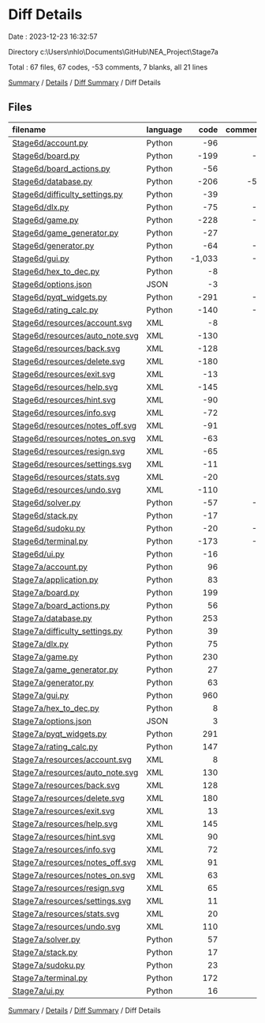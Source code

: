 # Diff Details

Date : 2023-12-23 16:32:57

Directory c:\\Users\\nhlo\\Documents\\GitHub\\NEA_Project\\Stage7a

Total : 67 files,  67 codes, -53 comments, 7 blanks, all 21 lines

[Summary](results.md) / [Details](details.md) / [Diff Summary](diff.md) / Diff Details

## Files
| filename | language | code | comment | blank | total |
| :--- | :--- | ---: | ---: | ---: | ---: |
| [Stage6d/account.py](/Stage6d/account.py) | Python | -96 | 0 | -26 | -122 |
| [Stage6d/board.py](/Stage6d/board.py) | Python | -199 | -2 | -63 | -264 |
| [Stage6d/board_actions.py](/Stage6d/board_actions.py) | Python | -56 | 0 | -27 | -83 |
| [Stage6d/database.py](/Stage6d/database.py) | Python | -206 | -57 | -45 | -308 |
| [Stage6d/difficulty_settings.py](/Stage6d/difficulty_settings.py) | Python | -39 | 0 | -12 | -51 |
| [Stage6d/dlx.py](/Stage6d/dlx.py) | Python | -75 | -4 | -13 | -92 |
| [Stage6d/game.py](/Stage6d/game.py) | Python | -228 | -2 | -53 | -283 |
| [Stage6d/game_generator.py](/Stage6d/game_generator.py) | Python | -27 | 0 | -9 | -36 |
| [Stage6d/generator.py](/Stage6d/generator.py) | Python | -64 | -8 | -23 | -95 |
| [Stage6d/gui.py](/Stage6d/gui.py) | Python | -1,033 | -1 | -300 | -1,334 |
| [Stage6d/hex_to_dec.py](/Stage6d/hex_to_dec.py) | Python | -8 | 0 | -2 | -10 |
| [Stage6d/options.json](/Stage6d/options.json) | JSON | -3 | 0 | 0 | -3 |
| [Stage6d/pyqt_widgets.py](/Stage6d/pyqt_widgets.py) | Python | -291 | -5 | -72 | -368 |
| [Stage6d/rating_calc.py](/Stage6d/rating_calc.py) | Python | -140 | -3 | -14 | -157 |
| [Stage6d/resources/account.svg](/Stage6d/resources/account.svg) | XML | -8 | 0 | -1 | -9 |
| [Stage6d/resources/auto_note.svg](/Stage6d/resources/auto_note.svg) | XML | -130 | 0 | -1 | -131 |
| [Stage6d/resources/back.svg](/Stage6d/resources/back.svg) | XML | -128 | 0 | -1 | -129 |
| [Stage6d/resources/delete.svg](/Stage6d/resources/delete.svg) | XML | -180 | 0 | -1 | -181 |
| [Stage6d/resources/exit.svg](/Stage6d/resources/exit.svg) | XML | -13 | 0 | -1 | -14 |
| [Stage6d/resources/help.svg](/Stage6d/resources/help.svg) | XML | -145 | 0 | -1 | -146 |
| [Stage6d/resources/hint.svg](/Stage6d/resources/hint.svg) | XML | -90 | 0 | -1 | -91 |
| [Stage6d/resources/info.svg](/Stage6d/resources/info.svg) | XML | -72 | 0 | -1 | -73 |
| [Stage6d/resources/notes_off.svg](/Stage6d/resources/notes_off.svg) | XML | -91 | 0 | -1 | -92 |
| [Stage6d/resources/notes_on.svg](/Stage6d/resources/notes_on.svg) | XML | -63 | 0 | -1 | -64 |
| [Stage6d/resources/resign.svg](/Stage6d/resources/resign.svg) | XML | -65 | 0 | -1 | -66 |
| [Stage6d/resources/settings.svg](/Stage6d/resources/settings.svg) | XML | -11 | 0 | -1 | -12 |
| [Stage6d/resources/stats.svg](/Stage6d/resources/stats.svg) | XML | -20 | 0 | -1 | -21 |
| [Stage6d/resources/undo.svg](/Stage6d/resources/undo.svg) | XML | -110 | 0 | -1 | -111 |
| [Stage6d/solver.py](/Stage6d/solver.py) | Python | -57 | -1 | -17 | -75 |
| [Stage6d/stack.py](/Stage6d/stack.py) | Python | -17 | 0 | -4 | -21 |
| [Stage6d/sudoku.py](/Stage6d/sudoku.py) | Python | -20 | -4 | -7 | -31 |
| [Stage6d/terminal.py](/Stage6d/terminal.py) | Python | -173 | -2 | -22 | -197 |
| [Stage6d/ui.py](/Stage6d/ui.py) | Python | -16 | 0 | -7 | -23 |
| [Stage7a/account.py](/Stage7a/account.py) | Python | 96 | 0 | 26 | 122 |
| [Stage7a/application.py](/Stage7a/application.py) | Python | 83 | 0 | 26 | 109 |
| [Stage7a/board.py](/Stage7a/board.py) | Python | 199 | 2 | 63 | 264 |
| [Stage7a/board_actions.py](/Stage7a/board_actions.py) | Python | 56 | 0 | 27 | 83 |
| [Stage7a/database.py](/Stage7a/database.py) | Python | 253 | 6 | 44 | 303 |
| [Stage7a/difficulty_settings.py](/Stage7a/difficulty_settings.py) | Python | 39 | 4 | 14 | 57 |
| [Stage7a/dlx.py](/Stage7a/dlx.py) | Python | 75 | 4 | 13 | 92 |
| [Stage7a/game.py](/Stage7a/game.py) | Python | 230 | 2 | 53 | 285 |
| [Stage7a/game_generator.py](/Stage7a/game_generator.py) | Python | 27 | 0 | 9 | 36 |
| [Stage7a/generator.py](/Stage7a/generator.py) | Python | 63 | 7 | 22 | 92 |
| [Stage7a/gui.py](/Stage7a/gui.py) | Python | 960 | 1 | 280 | 1,241 |
| [Stage7a/hex_to_dec.py](/Stage7a/hex_to_dec.py) | Python | 8 | 0 | 2 | 10 |
| [Stage7a/options.json](/Stage7a/options.json) | JSON | 3 | 0 | 0 | 3 |
| [Stage7a/pyqt_widgets.py](/Stage7a/pyqt_widgets.py) | Python | 291 | 5 | 71 | 367 |
| [Stage7a/rating_calc.py](/Stage7a/rating_calc.py) | Python | 147 | 4 | 15 | 166 |
| [Stage7a/resources/account.svg](/Stage7a/resources/account.svg) | XML | 8 | 0 | 1 | 9 |
| [Stage7a/resources/auto_note.svg](/Stage7a/resources/auto_note.svg) | XML | 130 | 0 | 1 | 131 |
| [Stage7a/resources/back.svg](/Stage7a/resources/back.svg) | XML | 128 | 0 | 1 | 129 |
| [Stage7a/resources/delete.svg](/Stage7a/resources/delete.svg) | XML | 180 | 0 | 1 | 181 |
| [Stage7a/resources/exit.svg](/Stage7a/resources/exit.svg) | XML | 13 | 0 | 1 | 14 |
| [Stage7a/resources/help.svg](/Stage7a/resources/help.svg) | XML | 145 | 0 | 1 | 146 |
| [Stage7a/resources/hint.svg](/Stage7a/resources/hint.svg) | XML | 90 | 0 | 1 | 91 |
| [Stage7a/resources/info.svg](/Stage7a/resources/info.svg) | XML | 72 | 0 | 1 | 73 |
| [Stage7a/resources/notes_off.svg](/Stage7a/resources/notes_off.svg) | XML | 91 | 0 | 1 | 92 |
| [Stage7a/resources/notes_on.svg](/Stage7a/resources/notes_on.svg) | XML | 63 | 0 | 1 | 64 |
| [Stage7a/resources/resign.svg](/Stage7a/resources/resign.svg) | XML | 65 | 0 | 1 | 66 |
| [Stage7a/resources/settings.svg](/Stage7a/resources/settings.svg) | XML | 11 | 0 | 1 | 12 |
| [Stage7a/resources/stats.svg](/Stage7a/resources/stats.svg) | XML | 20 | 0 | 1 | 21 |
| [Stage7a/resources/undo.svg](/Stage7a/resources/undo.svg) | XML | 110 | 0 | 1 | 111 |
| [Stage7a/solver.py](/Stage7a/solver.py) | Python | 57 | 1 | 17 | 75 |
| [Stage7a/stack.py](/Stage7a/stack.py) | Python | 17 | 0 | 4 | 21 |
| [Stage7a/sudoku.py](/Stage7a/sudoku.py) | Python | 23 | 0 | 8 | 31 |
| [Stage7a/terminal.py](/Stage7a/terminal.py) | Python | 172 | 0 | 22 | 194 |
| [Stage7a/ui.py](/Stage7a/ui.py) | Python | 16 | 0 | 7 | 23 |

[Summary](results.md) / [Details](details.md) / [Diff Summary](diff.md) / Diff Details